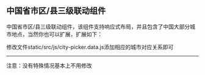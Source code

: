 中国省市区/县三级联动组件
---------------

中国省市区/县三级联动组件，该组件支持响应式布局，并且包含了中国大部分城市地点，当然你也可以扩展，扩展如下：


修改文件static/src/js/city-picker.data.js添加相应的城市对应关系即可


---------------
注意：没有特殊情况基本上不用修改

